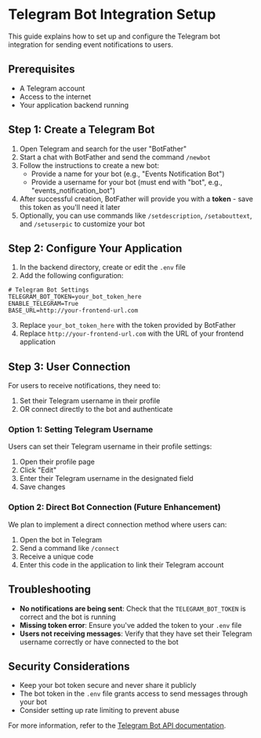 # Telegram Bot Integration Setup

This guide explains how to set up and configure the Telegram bot integration for sending event notifications to users.

## Prerequisites

- A Telegram account
- Access to the internet
- Your application backend running

## Step 1: Create a Telegram Bot

1. Open Telegram and search for the user "BotFather"
2. Start a chat with BotFather and send the command `/newbot`
3. Follow the instructions to create a new bot:
   - Provide a name for your bot (e.g., "Events Notification Bot")
   - Provide a username for your bot (must end with "bot", e.g., "events_notification_bot")
4. After successful creation, BotFather will provide you with a **token** - save this token as you'll need it later
5. Optionally, you can use commands like `/setdescription`, `/setabouttext`, and `/setuserpic` to customize your bot

## Step 2: Configure Your Application

1. In the backend directory, create or edit the `.env` file
2. Add the following configuration:

```
# Telegram Bot Settings
TELEGRAM_BOT_TOKEN=your_bot_token_here
ENABLE_TELEGRAM=True
BASE_URL=http://your-frontend-url.com
```

3. Replace `your_bot_token_here` with the token provided by BotFather
4. Replace `http://your-frontend-url.com` with the URL of your frontend application

## Step 3: User Connection

For users to receive notifications, they need to:

1. Set their Telegram username in their profile
2. OR connect directly to the bot and authenticate

### Option 1: Setting Telegram Username

Users can set their Telegram username in their profile settings:

1. Open their profile page
2. Click "Edit" 
3. Enter their Telegram username in the designated field
4. Save changes

### Option 2: Direct Bot Connection (Future Enhancement)

We plan to implement a direct connection method where users can:

1. Open the bot in Telegram
2. Send a command like `/connect`
3. Receive a unique code
4. Enter this code in the application to link their Telegram account

## Troubleshooting

- **No notifications are being sent**: Check that the `TELEGRAM_BOT_TOKEN` is correct and the bot is running
- **Missing token error**: Ensure you've added the token to your `.env` file
- **Users not receiving messages**: Verify that they have set their Telegram username correctly or have connected to the bot

## Security Considerations

- Keep your bot token secure and never share it publicly
- The bot token in the `.env` file grants access to send messages through your bot
- Consider setting up rate limiting to prevent abuse

For more information, refer to the [Telegram Bot API documentation](https://core.telegram.org/bots/api). 